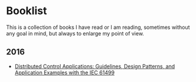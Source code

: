 # Booklist

This is a collection of books I have read or I am reading, sometimes without any goal in mind, but always to enlarge my point of view.

## 2016

* [Distributed Control Applications: Guidelines, Design Patterns, and Application Examples with the IEC 61499][dca]

[dca]: https://github.com/mzonta/booklist/wiki/Distributed-Control-Applications:-Guidelines,-Design-Patterns,-and-Application-Examples-with-the-IEC-61499

